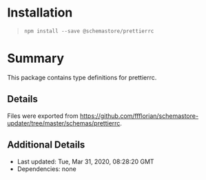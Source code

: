 # Installation
> `npm install --save @schemastore/prettierrc`

# Summary
This package contains type definitions for prettierrc.

## Details
Files were exported from https://github.com/ffflorian/schemastore-updater/tree/master/schemas/prettierrc.

## Additional Details
* Last updated: Tue, Mar 31, 2020, 08:28:20 GMT
* Dependencies: none
